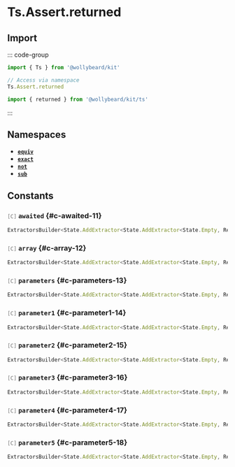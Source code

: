 # Ts.Assert.returned

## Import

::: code-group

```typescript [Namespace]
import { Ts } from '@wollybeard/kit'

// Access via namespace
Ts.Assert.returned
```

```typescript [Barrel]
import { returned } from '@wollybeard/kit/ts'
```

:::

## Namespaces

- [**`equiv`**](/api/ts/assert/returned/equiv)
- [**`exact`**](/api/ts/assert/returned/exact)
- [**`not`**](/api/ts/assert/returned/not)
- [**`sub`**](/api/ts/assert/returned/sub)

## Constants

### <span style="opacity: 0.6; font-weight: normal; font-size: 0.85em;">`[C]`</span> `awaited`<SourceLink inline href="https://github.com/jasonkuhrt/kit/blob/main/./src/utils/ts/assert/builder-generated/returned/$$.ts#L11" /> {#c-awaited-11}

```typescript
ExtractorsBuilder<State.AddExtractor<State.AddExtractor<State.Empty, Returned>, Awaited$>>
```

### <span style="opacity: 0.6; font-weight: normal; font-size: 0.85em;">`[C]`</span> `array`<SourceLink inline href="https://github.com/jasonkuhrt/kit/blob/main/./src/utils/ts/assert/builder-generated/returned/$$.ts#L12" /> {#c-array-12}

```typescript
ExtractorsBuilder<State.AddExtractor<State.AddExtractor<State.Empty, Returned>, ArrayElement>>
```

### <span style="opacity: 0.6; font-weight: normal; font-size: 0.85em;">`[C]`</span> `parameters`<SourceLink inline href="https://github.com/jasonkuhrt/kit/blob/main/./src/utils/ts/assert/builder-generated/returned/$$.ts#L13" /> {#c-parameters-13}

```typescript
ExtractorsBuilder<State.AddExtractor<State.AddExtractor<State.Empty, Returned>, Parameters$>>
```

### <span style="opacity: 0.6; font-weight: normal; font-size: 0.85em;">`[C]`</span> `parameter1`<SourceLink inline href="https://github.com/jasonkuhrt/kit/blob/main/./src/utils/ts/assert/builder-generated/returned/$$.ts#L14" /> {#c-parameter1-14}

```typescript
ExtractorsBuilder<State.AddExtractor<State.AddExtractor<State.Empty, Returned>, Parameter1>>
```

### <span style="opacity: 0.6; font-weight: normal; font-size: 0.85em;">`[C]`</span> `parameter2`<SourceLink inline href="https://github.com/jasonkuhrt/kit/blob/main/./src/utils/ts/assert/builder-generated/returned/$$.ts#L15" /> {#c-parameter2-15}

```typescript
ExtractorsBuilder<State.AddExtractor<State.AddExtractor<State.Empty, Returned>, Parameter2>>
```

### <span style="opacity: 0.6; font-weight: normal; font-size: 0.85em;">`[C]`</span> `parameter3`<SourceLink inline href="https://github.com/jasonkuhrt/kit/blob/main/./src/utils/ts/assert/builder-generated/returned/$$.ts#L16" /> {#c-parameter3-16}

```typescript
ExtractorsBuilder<State.AddExtractor<State.AddExtractor<State.Empty, Returned>, Parameter3>>
```

### <span style="opacity: 0.6; font-weight: normal; font-size: 0.85em;">`[C]`</span> `parameter4`<SourceLink inline href="https://github.com/jasonkuhrt/kit/blob/main/./src/utils/ts/assert/builder-generated/returned/$$.ts#L17" /> {#c-parameter4-17}

```typescript
ExtractorsBuilder<State.AddExtractor<State.AddExtractor<State.Empty, Returned>, Parameter4>>
```

### <span style="opacity: 0.6; font-weight: normal; font-size: 0.85em;">`[C]`</span> `parameter5`<SourceLink inline href="https://github.com/jasonkuhrt/kit/blob/main/./src/utils/ts/assert/builder-generated/returned/$$.ts#L18" /> {#c-parameter5-18}

```typescript
ExtractorsBuilder<State.AddExtractor<State.AddExtractor<State.Empty, Returned>, Parameter5>>
```
